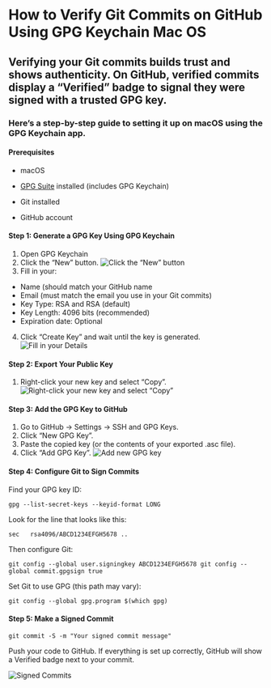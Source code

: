 # How to Verify Git Commits on GitHub Using GPG Keychain Mac OS

## Verifying your Git commits builds trust and shows authenticity. On GitHub, verified commits display a “Verified” badge to signal they were signed with a trusted GPG key.


### Here’s a step-by-step guide to setting it up on macOS using the GPG Keychain app.

#### Prerequisites

- macOS

- [GPG Suite](https://gpgtools.org/) installed (includes GPG Keychain)

- Git installed

- GitHub account

#### **Step 1:** Generate a GPG Key Using GPG Keychain

1. Open GPG Keychain
2. Click the “New” button.
![Click the “New” button](https://dev-to-uploads.s3.amazonaws.com/uploads/articles/kq629eha4js5gn0burbw.png)
3. Fill in your:
- Name (should match your GitHub name
- Email (must match the email you use in your Git commits)
- Key Type: RSA and RSA (default)
- Key Length: 4096 bits (recommended)
- Expiration date: Optional
4. Click “Create Key” and wait until the key is generated.
![Fill in your Details](https://dev-to-uploads.s3.amazonaws.com/uploads/articles/3w37zpollylt72nrsgc0.png)

#### **Step 2:** Export Your Public Key
1. Right-click your new key and select “Copy”.
![Right-click your new key and select “Copy”](https://dev-to-uploads.s3.amazonaws.com/uploads/articles/z4uhrhh50tujx3ei7gj5.png)

#### **Step 3:** Add the GPG Key to GitHub
1. Go to GitHub → Settings → SSH and GPG Keys.
2. Click “New GPG Key”.
3. Paste the copied key (or the contents of your exported .asc file).
4. Click “Add GPG Key”.
![Add new GPG key](https://dev-to-uploads.s3.amazonaws.com/uploads/articles/cy77td5rifi62aww1e4z.png)

#### **Step 4:** Configure Git to Sign Commits
Find your GPG key ID:

`gpg --list-secret-keys --keyid-format LONG`

Look for the line that looks like this:

`sec   rsa4096/ABCD1234EFGH5678 ..`

Then configure Git:

`git config --global user.signingkey ABCD1234EFGH5678
 git config --global commit.gpgsign true`

Set Git to use GPG (this path may vary):

`git config --global gpg.program $(which gpg)`


#### **Step 5:** Make a Signed Commit

`git commit -S -m "Your signed commit message"`


Push your code to GitHub. If everything is set up correctly, GitHub will show a Verified badge next to your commit.

![Signed Commits](https://dev-to-uploads.s3.amazonaws.com/uploads/articles/xm2p6qtfnrmqybdkj6v8.png)















